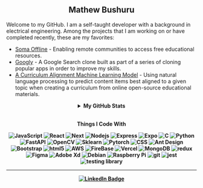 <h2 align="center">
    Mathew Bushuru
</h2>

<p>
    Welcome to my GitHub. I am a self-taught developer with a background in electrical engineering. Among the projects that I am working on or have completed recently, these are my favorites:
</p>
<ul>
        <li>
            <a href="https://www.somaoffline.org/" target="_blank">Soma Offline</a> - Enabling remote communities to access free educational resources.
        </li>
        <li>
            <a href="https://googly-lovat.vercel.app/" target="_blank">Googly</a> - A Google Search clone built as part of a series of cloning popular apps in order to improve my skills.
        </li>
        <li>
            <a href="https://drive.google.com/file/d/1kLxX1jKLB9KO0bDT4NWMINICkX8UoGzA/view?usp=sharing" target="_blank">A Curriculum Alignment Machine Learning Model</a> - Using natural language processing to predict content items best aligned to a given topic when
            creating a curriculum from online open-source educational materials.
        </li>
    </ul>

<details align="center">
    <summary><b>My GitHub Stats</b></summary>   
     <p align="center">
        <img src="https://mathewb-github-stats.vercel.app/api/top-langs?username=mathewbushuru&langs_count=10&hide=Jupyter%20Notebook,HTML,ActionScript,Dart,LilyPond,SCSS,TeX&layout=compact" alt="Most used languages" />
    </p>
    <p align="center">
        <img src="https://mathewb-github-stats.vercel.app/api?hide=stars&count_private=true&username=mathewbushuru&show_icons=true" alt="GitHub Stats" />
    </p>
    <p align="center">
        <img src="https://github-readme-streak-stats.herokuapp.com/?user=mathewbushuru" alt="Coding Streak" />
    </p>  
    <p align="center">
        <img src="https://mathewb-github-stats.vercel.app/api/wakatime?username=mathewbushuru&hide_title=false&custom_title=Weekly%20Development%20Breakdown" alt="Wakatime" />
    </p>   
    <p align="center">
     <img src="https://wakatime.com/badge/user/2d0aa16f-c1ac-418b-a6e5-65df0e2a9222.svg" alt="Wakatime Time" />
     </p>
</details>

<br/>
<p align="center">
    <b>Things I Code With</>
</p>
<p align="center">
  <img alt="JavaScript" src="https://img.shields.io/badge/-JavaScript-007ACC?style=flat-square&logo=javascript&logoColor=white" />
  <img alt="React" src="https://img.shields.io/badge/-React-45b8d8?style=flat-square&logo=react&logoColor=white" />
  <img alt="Next" src="https://img.shields.io/badge/Next-black?style=flat-square&logo=next.js&logoColor=white" />
  <img alt="Nodejs" src="https://img.shields.io/badge/-Node-43853d?style=flat-square&logo=Node.js&logoColor=white" />
  <img alt="Express" src="https://img.shields.io/badge/Express-%23404d59.svg?style=flat-square&logo=express&logoColor=%2361DAFB" />
  <img alt="Expo" src="https://img.shields.io/badge/Expo-1C1E24?style=flat-square&logo=expo&logoColor=#D04A37" />
  <img alt="C" src="https://img.shields.io/badge/C-%2300599C.svg?style=flat-square&logo=c&logoColor=white" />
  <img alt="Python" src="https://img.shields.io/badge/Python-3670A0?style=flat-square&logo=python&logoColor=ffdd54" />
  <img alt="FastAPI" src="https://img.shields.io/badge/FastAPI-005571?style=flat-square&logo=fastapi" />
  <img alt="OpenCV" src="https://img.shields.io/badge/OpenCV-%23white.svg?style=flat-square&logo=opencv&logoColor=white" />
  <img alt="Sklearn" src="https://img.shields.io/badge/Scikit--Learn-%23F7931E.svg?style=flat-square&logo=scikit-learn&logoColor=white" />
  <img alt="Pytorch" src="https://img.shields.io/badge/PyTorch-%23EE4C2C.svg?style=flat-square&logo=PyTorch&logoColor=white" />
  <img alt="CSS" src="https://img.shields.io/badge/CSS3-%231572B6.svg?style=flat-square&logo=css3&logoColor=white" />
  <img alt="Ant Design" src="https://img.shields.io/badge/-AntDesign-%230170FE?style=flat-square&logo=ant-design&logoColor=white" />
  <img alt="Bootstrap" src="https://img.shields.io/badge/Bootstrap-%23563D7C.svg?style=flat-square&logo=bootstrap&logoColor=white" />
  <img alt="html5" src="https://img.shields.io/badge/-HTML5-E34F26?style=flat-square&logo=html5&logoColor=white" />
  <img alt="AWS" src="https://img.shields.io/badge/AWS-%23FF9900.svg?style=flat-square&logo=amazon-aws&logoColor=white" />
  <img alt="FireBase" src="https://img.shields.io/badge/Firebase-039BE5?style=flat-square&logo=Firebase&logoColor=white" />
  <img alt="Vercel" src="https://img.shields.io/badge/Vercel-%23000000.svg?style=flat-square&logo=vercel&logoColor=white" />
  <img alt="MongoDB" src="https://img.shields.io/badge/-MongoDB-13aa52?style=flat-square&logo=mongodb&logoColor=white" />
  <img alt="redux" src="https://img.shields.io/badge/-Redux-764ABC?style=flat-square&logo=redux&logoColor=white" />
  <img alt="Figma" src="https://img.shields.io/badge/Figma-%23F24E1E.svg?style=flat-square&logo=figma&logoColor=white" />
  <img alt="Adobe Xd" src="https://img.shields.io/badge/Adobe%20XD-470137?style=flat-square&logo=Adobe%20XD&logoColor=#FF61F6" />
  <img alt="Debian" src="https://img.shields.io/badge/Debian-D70A53?style=flat-square&logo=debian&logoColor=white" />
  <img alt="Raspberry Pi" src="https://img.shields.io/badge/-RaspberryPi-C51A4A?style=flat-square&logo=Raspberry-Pi" />
  <img alt="git" src="https://img.shields.io/badge/-Git-F05032?style=flat-square&logo=git&logoColor=white" />
  <img alt="jest" src="https://img.shields.io/badge/-Jest-%23C21325?style=flat-square&logo=jest&logoColor=white" />
  <img alt="testing library" src="https://img.shields.io/badge/-TestingLibrary-%23E33332?style=flat-square&logo=testing-library&logoColor=white" />
</p>

---

<p align="center">
    <a href="https://www.linkedin.com/in/mathewbushuru/" target="_blank">
        <img src="https://img.shields.io/badge/-LinkedIn-0A0A0B?logo=linkedin&style=for-the-badge&logoColor=white" alt="LinkedIn Badge" />
</p>

<!--
**mathewbushuru/mathewbushuru** is a ✨ _special_ ✨ repository because its `README.md` (this file) appears on your GitHub profile.

Here are some ideas to get you started:

### Hi there 👋

- 🔭 I’m currently working on ...
- 🌱 I’m currently learning ...
- 👯 I’m looking to collaborate on ...
- 🤔 I’m looking for help with ...
- 💬 Ask me about ...
- 📫 How to reach me: ...
- 😄 Pronouns: ...
- ⚡ Fun fact: ...

<details>
    <summary>About me</summary>
    <p>
        I am a self-taught developer with a background in electrical engineering. Among the projects that I am working on or have completed recently, these are my favorites:
    </p>
    <ul>
        <li>
            <a href="https://www.somaoffline.org/" target="_blank">Soma Offline</a> - Enabling remote communities to access free educational resources.
        </li>
        <li>
            <a href="https://googly-lovat.vercel.app/" target="_blank">Googly</a> - A Google Search clone built as part of a series of cloning popular apps in order to improve my skills.
        </li>
        <li>
            <a href="https://drive.google.com/file/d/1kLxX1jKLB9KO0bDT4NWMINICkX8UoGzA/view?usp=sharing" target="_blank">A Curriculum Alignment Machine Learning Model</a> - Using natural language processing to predict content items best aligned to a given topic when
            creating a curriculum from online open-source educational materials.
        </li>
    </ul>
</details>

<p align="center">
    <img height="30" src="https://raw.githubusercontent.com/github/explore/80688e429a7d4ef2fca1e82350fe8e3517d3494d/topics/javascript/javascript.png">
    <img height="30" src="https://raw.githubusercontent.com/github/explore/80688e429a7d4ef2fca1e82350fe8e3517d3494d/topics/react/react.png">
    <img height="30" src="https://raw.githubusercontent.com/github/explore/80688e429a7d4ef2fca1e82350fe8e3517d3494d/topics/nodejs/nodejs.png">
    <img height="30" src="https://raw.githubusercontent.com/github/explore/80688e429a7d4ef2fca1e82350fe8e3517d3494d/topics/express/express.png">
    <img height="30" src="https://raw.githubusercontent.com/github/explore/f3e22f0dca2be955676bc70d6214b95b13354ee8/topics/c/c.png">
    <img height="30" src="https://raw.githubusercontent.com/github/explore/80688e429a7d4ef2fca1e82350fe8e3517d3494d/topics/python/python.png">
    <img height="30" src="https://raw.githubusercontent.com/github/explore/80688e429a7d4ef2fca1e82350fe8e3517d3494d/topics/css/css.png">
    <img height="30" src="https://raw.githubusercontent.com/github/explore/80688e429a7d4ef2fca1e82350fe8e3517d3494d/topics/matlab/matlab.png">
    <img height="30" src="https://raw.githubusercontent.com/github/explore/fbceb94436312b6dacde68d122a5b9c7d11f9524/topics/aws/aws.png">
    <img height="30" src="https://raw.githubusercontent.com/github/explore/80688e429a7d4ef2fca1e82350fe8e3517d3494d/topics/firebase/firebase.png">
    <img height="30" src="https://raw.githubusercontent.com/github/explore/80688e429a7d4ef2fca1e82350fe8e3517d3494d/topics/mongodb/mongodb.png">
    <img height="30" src="https://raw.githubusercontent.com/github/explore/a4691f04ff219c1c2aa02fc61fda41aa43f1459a/topics/jupyter-notebook/jupyter-notebook.png">
    <img height="30" src="https://raw.githubusercontent.com/github/explore/80688e429a7d4ef2fca1e82350fe8e3517d3494d/topics/git/git.png">
    <img height="30" src="https://raw.githubusercontent.com/github/explore/80688e429a7d4ef2fca1e82350fe8e3517d3494d/topics/redux/redux.png">
</p>

-->
